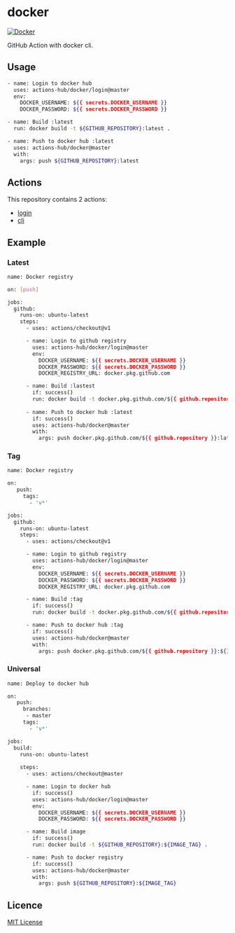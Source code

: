 # docker

[![Docker](https://serhiy.s3.eu-central-1.amazonaws.com/Github_repo/docker/horizontal-logo-monochromatic-white.png)](https://www.docker.com)

GitHub Action with docker cli.

## Usage
```bash
- name: Login to docker hub
  uses: actions-hub/docker/login@master
  env:
    DOCKER_USERNAME: ${{ secrets.DOCKER_USERNAME }}
    DOCKER_PASSWORD: ${{ secrets.DOCKER_PASSWORD }}

- name: Build :latest
  run: docker build -t ${GITHUB_REPOSITORY}:latest .

- name: Push to docker hub :latest
  uses: actions-hub/docker@master
  with:
    args: push ${GITHUB_REPOSITORY}:latest
```

## Actions

This repository contains 2 actions:  

- [login](https://github.com/actions-hub/docker/tree/master/login)
- [cli](https://github.com/actions-hub/docker/tree/master/cli)

## Example

### Latest
```bash
name: Docker registry

on: [push]

jobs:
  github:
    runs-on: ubuntu-latest    
    steps:
      - uses: actions/checkout@v1

      - name: Login to github registry
        uses: actions-hub/docker/login@master
        env:
          DOCKER_USERNAME: ${{ secrets.DOCKER_USERNAME }}
          DOCKER_PASSWORD: ${{ secrets.DOCKER_PASSWORD }}
          DOCKER_REGISTRY_URL: docker.pkg.github.com

      - name: Build :lastest
        if: success()
        run: docker build -t docker.pkg.github.com/${{ github.repository }}/app:latest .
        
      - name: Push to docker hub :latest
        if: success()
        uses: actions-hub/docker@master
        with:
          args: push docker.pkg.github.com/${{ github.repository }}:latest
```

### Tag
```bash
name: Docker registry

on: 
   push:
     tags:
       - 'v*'

jobs:
  github:
    runs-on: ubuntu-latest    
    steps:
      - uses: actions/checkout@v1

      - name: Login to github registry
        uses: actions-hub/docker/login@master
        env:
          DOCKER_USERNAME: ${{ secrets.DOCKER_USERNAME }}
          DOCKER_PASSWORD: ${{ secrets.DOCKER_PASSWORD }}
          DOCKER_REGISTRY_URL: docker.pkg.github.com

      - name: Build :tag
        if: success()
        run: docker build -t docker.pkg.github.com/${{ github.repository }}/app:${IMAGE_TAG} .

      - name: Push to docker hub :tag
        if: success()
        uses: actions-hub/docker@master
        with:
          args: push docker.pkg.github.com/${{ github.repository }}:${IMAGE_TAG}
```

### Universal
```bash
name: Deploy to docker hub

on:
   push:
     branches:    
      - master
     tags:
       - 'v*'

jobs:
  build:
    runs-on: ubuntu-latest
    
    steps:
      - uses: actions/checkout@master

      - name: Login to docker hub
        if: success()
        uses: actions-hub/docker/login@master
        env:
          DOCKER_USERNAME: ${{ secrets.DOCKER_USERNAME }}
          DOCKER_PASSWORD: ${{ secrets.DOCKER_PASSWORD }}

      - name: Build image
        if: success()
        run: docker build -t ${GITHUB_REPOSITORY}:${IMAGE_TAG} .

      - name: Push to docker registry
        if: success()
        uses: actions-hub/docker@master
        with:
          args: push ${GITHUB_REPOSITORY}:${IMAGE_TAG}
```

## Licence
[MIT License](https://github.com/actions-hub/docker/blob/master/LICENSE)
